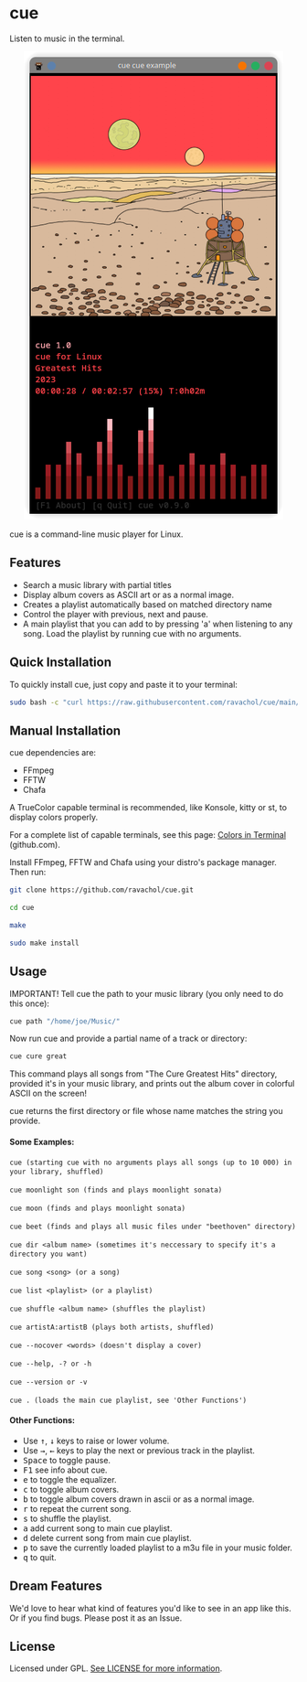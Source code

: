 
# cue

Listen to music in the terminal.

<div align="center">
    <img src="cue-screenshot.png" />
</div>

cue is a command-line music player for Linux.

## Features
 
 * Search a music library with partial titles
 * Display album covers as ASCII art or as a normal image.
 * Creates a playlist automatically based on matched directory name
 * Control the player with previous, next and pause.
 * A main playlist that you can add to by pressing 'a' when listening to any song. Load the playlist by running cue with no arguments.

## Quick Installation

To quickly install cue, just copy and paste it to your terminal:

```bash
sudo bash -c "curl https://raw.githubusercontent.com/ravachol/cue/main/install.sh | bash"
```

## Manual Installation

cue dependencies are:

* FFmpeg
* FFTW
* Chafa

A TrueColor capable terminal is recommended, like Konsole, kitty or st, to display colors properly.

For a complete list of capable terminals, see this page: [Colors in Terminal](https://gist.github.com/CMCDragonkai/146100155ecd79c7dac19a9e23e6a362) (github.com).

Install FFmpeg, FFTW and Chafa using your distro's package manager. Then run:

```bash
git clone https://github.com/ravachol/cue.git
```
```bash
cd cue
```
```bash
make
```
```bash
sudo make install
```

## Usage

IMPORTANT! Tell cue the path to your music library (you only need to do this once):

```bash
cue path "/home/joe/Music/"
```
Now run cue and provide a partial name of a track or directory:

```bash
cue cure great
```

This command plays all songs from "The Cure Greatest Hits" directory, provided it's in your music library, and prints out the album cover in colorful ASCII on the screen!

cue returns the first directory or file whose name matches the string you provide.

#### Some Examples:

 ```
cue (starting cue with no arguments plays all songs (up to 10 000) in your library, shuffled)

cue moonlight son (finds and plays moonlight sonata)

cue moon (finds and plays moonlight sonata)

cue beet (finds and plays all music files under "beethoven" directory)

cue dir <album name> (sometimes it's neccessary to specify it's a directory you want)

cue song <song> (or a song)

cue list <playlist> (or a playlist)

cue shuffle <album name> (shuffles the playlist)

cue artistA:artistB (plays both artists, shuffled)

cue --nocover <words> (doesn't display a cover)

cue --help, -? or -h

cue --version or -v

cue . (loads the main cue playlist, see 'Other Functions')

 ```

#### Other Functions:

* Use <kbd>↑</kbd>, <kbd>↓</kbd> keys to raise or lower volume. 
* Use <kbd>→</kbd>, <kbd>←</kbd> keys to play the next or previous track in the playlist. 
* <kbd>Space</kbd> to toggle pause.
* <kbd>F1</kbd> see info about cue.
* <kbd>e</kbd> to toggle the equalizer.
* <kbd>c</kbd> to toggle album covers.
* <kbd>b</kbd> to toggle album covers drawn in ascii or as a normal image.
* <kbd>r</kbd> to repeat the current song.
* <kbd>s</kbd> to shuffle the playlist.
* <kbd>a</kbd> add current song to main cue playlist.
* <kbd>d</kbd> delete current song from main cue playlist.
* <kbd>p</kbd> to save the currently loaded playlist to a m3u file in your music folder.
* <kbd>q</kbd> to quit.

## Dream Features

We'd love to hear what kind of features you'd like to see in an app like this. Or if you find bugs. Please post it as an Issue.

## License

Licensed under GPL. [See LICENSE for more information](https://github.com/ravachol/cue/blob/main/LICENSE).
